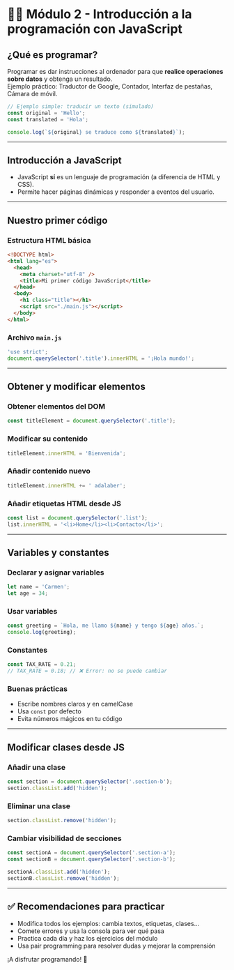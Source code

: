
# 🧑‍🏫 Módulo 2 - Introducción a la programación con JavaScript

## ¿Qué es programar?

Programar es dar instrucciones al ordenador para que **realice operaciones sobre datos** y obtenga un resultado.  
Ejemplo práctico: Traductor de Google, Contador, Interfaz de pestañas, Cámara de móvil.

```js
// Ejemplo simple: traducir un texto (simulado)
const original = 'Hello';
const translated = 'Hola';

console.log(`${original} se traduce como ${translated}`);
```

---

## Introducción a JavaScript

- JavaScript **sí** es un lenguaje de programación (a diferencia de HTML y CSS).
- Permite hacer páginas dinámicas y responder a eventos del usuario.

---

## Nuestro primer código

### Estructura HTML básica

```html
<!DOCTYPE html>
<html lang="es">
  <head>
    <meta charset="utf-8" />
    <title>Mi primer código JavaScript</title>
  </head>
  <body>
    <h1 class="title"></h1>
    <script src="./main.js"></script>
  </body>
</html>
```

### Archivo `main.js`

```js
'use strict';
document.querySelector('.title').innerHTML = '¡Hola mundo!';
```

---

## Obtener y modificar elementos

### Obtener elementos del DOM

```js
const titleElement = document.querySelector('.title');
```

### Modificar su contenido

```js
titleElement.innerHTML = 'Bienvenida';
```

### Añadir contenido nuevo

```js
titleElement.innerHTML += ' adalaber';
```

### Añadir etiquetas HTML desde JS

```js
const list = document.querySelector('.list');
list.innerHTML = '<li>Home</li><li>Contacto</li>';
```

---

## Variables y constantes

### Declarar y asignar variables

```js
let name = 'Carmen';
let age = 34;
```

### Usar variables

```js
const greeting = `Hola, me llamo ${name} y tengo ${age} años.`;
console.log(greeting);
```

### Constantes

```js
const TAX_RATE = 0.21;
// TAX_RATE = 0.18; // ❌ Error: no se puede cambiar
```

### Buenas prácticas
- Escribe nombres claros y en camelCase
- Usa `const` por defecto
- Evita números mágicos en tu código

---

## Modificar clases desde JS

### Añadir una clase

```js
const section = document.querySelector('.section-b');
section.classList.add('hidden');
```

### Eliminar una clase

```js
section.classList.remove('hidden');
```

### Cambiar visibilidad de secciones

```js
const sectionA = document.querySelector('.section-a');
const sectionB = document.querySelector('.section-b');

sectionA.classList.add('hidden');
sectionB.classList.remove('hidden');
```

---

## ✅ Recomendaciones para practicar

- Modifica todos los ejemplos: cambia textos, etiquetas, clases...
- Comete errores y usa la consola para ver qué pasa
- Practica cada día y haz los ejercicios del módulo
- Usa pair programming para resolver dudas y mejorar la comprensión



¡A disfrutar programando! 🚀
